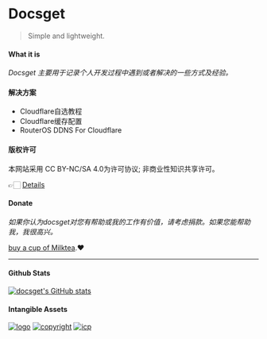 <!-- <div class="container"><div class="card-wrap"> -->

# Docsget

> Simple and lightweight.

#### What it is

*Docsget 主要用于记录个人开发过程中遇到或者解决的一些方式及经验。*

#### 解决方案

- Cloudflare自选教程
- Cloudflare缓存配置
- RouterOS DDNS For Cloudflare

#### 版权许可
本网站采用 CC BY-NC/SA 4.0为许可协议;
非商业性知识共享许可。

👉🏻 [Details](permit.md)

#### Donate
*如果你认为docsget对您有帮助或我的工作有价值，请考虑捐款。如果您能帮助我，我很高兴。*

[buy a cup of Milktea](reward.md).❤️
***

<!-- tabs:Stats -->
#### Github Stats
[![docsget's GitHub stats](https://github-readme-stats.vercel.app/api?username=docsget)](https://github.com/docsget)

<!-- tabs:end -->
#### Intangible Assets
[![logo](https://raw.githubusercontent.com/docsget/docsget/main/usr/uploads/img/logo.png)]()
[![copyright](https://raw.githubusercontent.com/docsget/docsget/8398f5e0f794db11ff860f233af879f87f7f685d/docs/static/img/copyright.svg)]()
[![icp](https://raw.githubusercontent.com/docsget/docsget/ad425d1330897fb1a1aab9090705c4106f39f7b1/docs/static/img/moe-icp.svg)](https://icp.gov.moe/?keyword=20237771)
